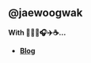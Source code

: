 ## @jaewoogwak

**With 👨🏻‍💻🎧✈️☕️...**

- **[Blog](https://jaewoogwak.tistory.com/)**
<!--
**jaewoogwak/jaewoogwak** is a ✨ _special_ ✨ repository because its `README.md` (this file) appears on your GitHub profile.

Here are some ideas to get you started:

- 🔭 I’m currently working on ...
- 🌱 I’m currently learning ...
- 👯 I’m looking to collaborate on ...
- 🤔 I’m looking for help with ...
- 💬 Ask me about ...
- 📫 How to reach me: ...
- 😄 Pronouns: ...
- ⚡ Fun fact: ...
-->
